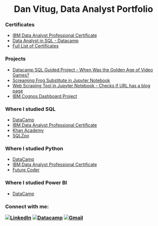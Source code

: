 <h1 align="center">Dan Vitug, Data Analyst Portfolio</h1>

  
### Certificates
* [IBM Data Analyst Professional Certificate](https://github.com/DanVitug/Data-Analyst-Portfolio/blob/main/Certificates/IBM%20Data%20Analyst%20Professional%20Certificate.pdf)
* [Data Analyst in SQL - Datacamp](https://github.com/DanVitug/Data-Analyst-Portfolio/blob/main/Certificates/Data%20Analyst%20in%20SQL.pdf)
* [Full List of Certificates](https://github.com/DanVitug/Data-Analyst-Portfolio/tree/main/Certificates)

### Projects
* [Datacamp SQL Guided Project - When Was the Golden Age of Video Games?](https://github.com/DanVitug/Data-Analyst-Portfolio/blob/main/SQL%20Projects/When%20Was%20the%20Golden%20Age%20of%20Video%20Games.ipynb)
* [Screaming Frog Substitute in Jupyter Notebook](https://github.com/DanVitug/Data-Analyst-Portfolio/blob/main/Python%20Projects/Screaming_Frog_Substitute.ipynb)
* [Web Scraping Tool in Jupyter Notebook - Checks if URL has a blog page](https://github.com/DanVitug/Data-Analyst-Portfolio/blob/main/Python%20Projects/Check%20if%20a%20URL%20has%20blog.ipynb)
* [IBM Cognos Dashboard Project](https://jp-tok.dataplatform.cloud.ibm.com/dashboards/49a22221-4d6f-4609-ae56-04140fbf4361/view/7b1ddc2b1ebf29d117e9b1e407cb2b007433245ab3bbd20b81857b495b322097a8681b95c8281e5fdf160c36a6ba160acf)


### Where I studied SQL
* [DataCamp](https://www.datacamp.com/portfolio/DanielVitug)
* [IBM Data Analyst Professional Certificate](https://github.com/DanVitug/Data-Analyst-Portfolio/blob/main/Certificates/IBM%20Data%20Analyst%20Professional%20Certificate.pdf)
* [Khan Academy](https://www.khanacademy.org/computing/computer-programming/sql)
* [SQLZoo](https://sqlzoo.net/wiki/SQL_Tutorial)

### Where I studied Python
* [DataCamp](https://www.datacamp.com/portfolio/DanielVitug)
* [IBM Data Analyst Professional Certificate](https://github.com/DanVitug/Data-Analyst-Portfolio/blob/main/Certificates/IBM%20Data%20Analyst%20Professional%20Certificate.pdf)
* [Future Coder](https://futurecoder.io/)

### Where I studied Power BI
* [DataCamp](https://www.datacamp.com/portfolio/DanielVitug)

<h3 align="left">Connect with me:

[![LinkedIn](https://img.shields.io/badge/LinkedIn-%230077B5.svg?logo=linkedin&logoColor=white)](https://linkedin.com/in/DanielVitug) 
[![Datacamp](https://img.shields.io/badge/Datacamp-05192D?style=for-the-badge&logo=datacamp&logoColor=03E860)](https://www.datacamp.com/portfolio/DanielVitug)
[![Gmail](https://img.shields.io/badge/DanielDay.Vitug@gmail.com-D14836?style=for-the-badge&logo=gmail&logoColor=white)](mailto:DanielDay.Vitug@gmail.com)
